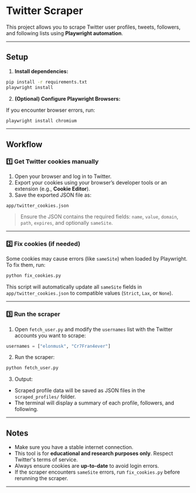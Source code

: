 # Twitter Scraper

This project allows you to scrape Twitter user profiles, tweets, followers, and following lists using **Playwright automation**.

---

## Setup

1. **Install dependencies:**

```bash
pip install -r requirements.txt
playwright install
```

2. **(Optional) Configure Playwright Browsers:**

If you encounter browser errors, run:

```bash
playwright install chromium
```

---

## Workflow

### 1️⃣ Get Twitter cookies manually

1. Open your browser and log in to Twitter.
2. Export your cookies using your browser’s developer tools or an extension (e.g., **Cookie Editor**).
3. Save the exported JSON file as:

```
app/twitter_cookies.json
```

> Ensure the JSON contains the required fields: `name`, `value`, `domain`, `path`, `expires`, and optionally `sameSite`.

---

### 2️⃣ Fix cookies (if needed)

Some cookies may cause errors (like `sameSite`) when loaded by Playwright. To fix them, run:

```bash
python fix_cookies.py
```

This script will automatically update all `sameSite` fields in `app/twitter_cookies.json` to compatible values (`Strict`, `Lax`, or `None`).

---

### 3️⃣ Run the scraper

1. Open `fetch_user.py` and modify the `usernames` list with the Twitter accounts you want to scrape:

```python
usernames = ["elonmusk", "Cr7Fran4ever"]
```

2. Run the scraper:

```bash
python fetch_user.py
```

3. Output:

* Scraped profile data will be saved as JSON files in the `scraped_profiles/` folder.
* The terminal will display a summary of each profile, followers, and following.

---

## Notes

* Make sure you have a stable internet connection.
* This tool is for **educational and research purposes only**. Respect Twitter's terms of service.
* Always ensure cookies are **up-to-date** to avoid login errors.
* If the scraper encounters `sameSite` errors, run `fix_cookies.py` before rerunning the scraper.

---
